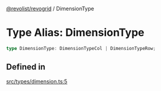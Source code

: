 [@revolist/revogrid](README.md) / DimensionType

# Type Alias: DimensionType

```ts
type DimensionType: DimensionTypeCol | DimensionTypeRow;
```

## Defined in

[src/types/dimension.ts:5](https://github.com/revolist/revogrid/blob/b7bc91178b5b059b1432f9bb6ddbfab652d2c8cf/src/types/dimension.ts#L5)
